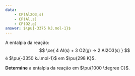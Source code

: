 ```yaml
---
data:
    - CP(Al2O3,s)
    - CP(Al,s)
    - CP(O2,g)
answer: $\pu{-3375 kJ.mol-1}$
---
```


A entalpia da reação:
$$
    \ce{ 4 Al(s) + 3 O2(g) -> 2 Al2O3(s) }
$$
é $\pu{-3350 kJ.mol-1}$ em $\pu{298 K}$.

**Determine** a entalpia da reação em $\pu{1000 \degree C}$.
